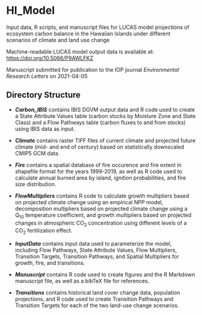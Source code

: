 # HI_Model

Input data, R scripts, and manuscript files for LUCAS model projections of ecosystem carbon balance in the Hawaiian Islands under different scenarios of climate and land use change 

Machine-readable LUCAS model output data is available at: https://doi.org/10.5066/P9AWLFKZ

Manuscript submitted for publication to the IOP journal *Environmental Research Letters* on 2021-04-05  

## Directory Structure

* ___Carbon_IBIS___ contains IBIS DGVM output data and R code used to create a State Attribute Values table (carbon stocks by Moisture Zone and State Class) and a Flow Pathways table (carbon fluxes to and from stocks) using IBIS data as input. 

* ___Climate___ contains raster TIFF files of current climate and projected future climate (mid- and end of century) based on statistically downscaled CMIP5 GCM data. 

* ___Fire___ contains a spatial database of fire occurence and fire extent in shapefile format for the years 1999-2019, as well as R code used to calculate annual burned area by island, ignition probabilities, and fire size distribution. 

* ___FlowMultipliers___ contains R code to calculate growth multipliers based on projected climate change using an empirical NPP model, decomposition multipliers based on projected climate change using a Q<sub>10</sub> temperature coefficient, and growth multipliers based on projected changes in atmospheric CO<sub>2</sub> concentration using different levels of a CO<sub>2</sub> fertilization effect. 

* ___InputData___ contains input data used to parameterize the model, including Flow Pathways, State Attribute Values, Flow Multipliers, Transition Targets, Transition Pathways, and Spatial Multipliers for growth, fire, and transitions. 

* ___Manuscript___ contains R code used to create figures and the R Markdown manuscript file, as well as a bibTeX file for references. 

* ___Transitions___ contains historical land cover change data, population projections, and R code used to create Transition Pathways and Transition Targets for each of the two land-use change scenarios. 



